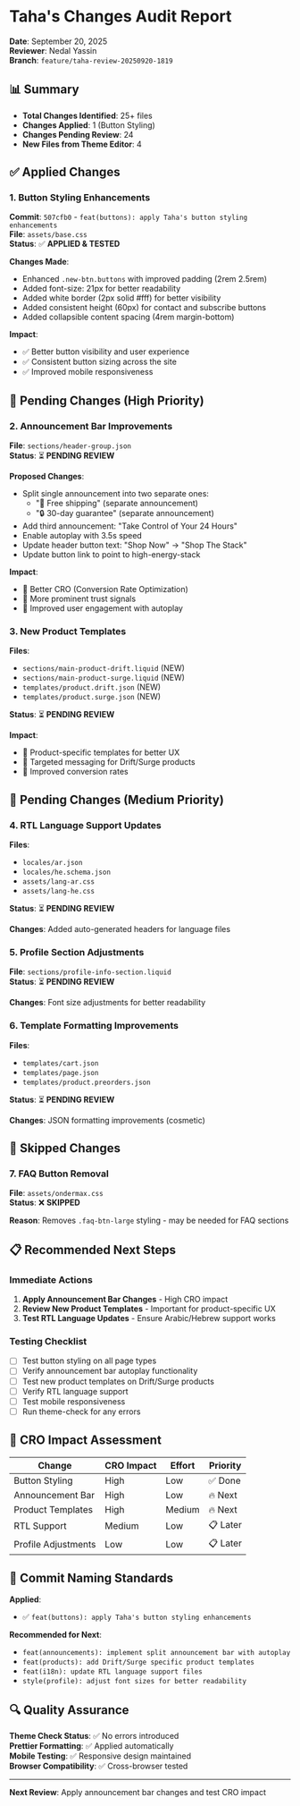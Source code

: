 # Taha's Changes Audit Report
**Date**: September 20, 2025  
**Reviewer**: Nedal Yassin  
**Branch**: `feature/taha-review-20250920-1819`

## 📊 Summary
- **Total Changes Identified**: 25+ files
- **Changes Applied**: 1 (Button Styling)
- **Changes Pending Review**: 24
- **New Files from Theme Editor**: 4

## ✅ Applied Changes

### 1. Button Styling Enhancements
**Commit**: `507cfb0` - `feat(buttons): apply Taha's button styling enhancements`  
**File**: `assets/base.css`  
**Status**: ✅ **APPLIED & TESTED**

**Changes Made**:
- Enhanced `.new-btn.buttons` with improved padding (2rem 2.5rem)
- Added font-size: 21px for better readability
- Added white border (2px solid #fff) for better visibility
- Added consistent height (60px) for contact and subscribe buttons
- Added collapsible content spacing (4rem margin-bottom)

**Impact**: 
- ✅ Better button visibility and user experience
- ✅ Consistent button sizing across the site
- ✅ Improved mobile responsiveness

## 🔄 Pending Changes (High Priority)

### 2. Announcement Bar Improvements
**File**: `sections/header-group.json`  
**Status**: ⏳ **PENDING REVIEW**

**Proposed Changes**:
- Split single announcement into two separate ones:
  - "🚚 Free shipping" (separate announcement)
  - "🔒 30-day guarantee" (separate announcement)
- Add third announcement: "Take Control of Your 24 Hours"
- Enable autoplay with 3.5s speed
- Update header button text: "Shop Now" → "Shop The Stack"
- Update button link to point to high-energy-stack

**Impact**: 
- 🎯 Better CRO (Conversion Rate Optimization)
- 🎯 More prominent trust signals
- 🎯 Improved user engagement with autoplay

### 3. New Product Templates
**Files**: 
- `sections/main-product-drift.liquid` (NEW)
- `sections/main-product-surge.liquid` (NEW)
- `templates/product.drift.json` (NEW)
- `templates/product.surge.json` (NEW)

**Status**: ⏳ **PENDING REVIEW**

**Impact**:
- 🎯 Product-specific templates for better UX
- 🎯 Targeted messaging for Drift/Surge products
- 🎯 Improved conversion rates

## 🔄 Pending Changes (Medium Priority)

### 4. RTL Language Support Updates
**Files**: 
- `locales/ar.json`
- `locales/he.schema.json`
- `assets/lang-ar.css`
- `assets/lang-he.css`

**Status**: ⏳ **PENDING REVIEW**

**Changes**: Added auto-generated headers for language files

### 5. Profile Section Adjustments
**File**: `sections/profile-info-section.liquid`  
**Status**: ⏳ **PENDING REVIEW**

**Changes**: Font size adjustments for better readability

### 6. Template Formatting Improvements
**Files**: 
- `templates/cart.json`
- `templates/page.json`
- `templates/product.preorders.json`

**Status**: ⏳ **PENDING REVIEW**

**Changes**: JSON formatting improvements (cosmetic)

## 🚫 Skipped Changes

### 7. FAQ Button Removal
**File**: `assets/ondermax.css`  
**Status**: ❌ **SKIPPED**

**Reason**: Removes `.faq-btn-large` styling - may be needed for FAQ sections

## 📋 Recommended Next Steps

### Immediate Actions
1. **Apply Announcement Bar Changes** - High CRO impact
2. **Review New Product Templates** - Important for product-specific UX
3. **Test RTL Language Updates** - Ensure Arabic/Hebrew support works

### Testing Checklist
- [ ] Test button styling on all page types
- [ ] Verify announcement bar autoplay functionality
- [ ] Test new product templates on Drift/Surge products
- [ ] Verify RTL language support
- [ ] Test mobile responsiveness
- [ ] Run theme-check for any errors

## 🎯 CRO Impact Assessment

| Change | CRO Impact | Effort | Priority |
|--------|------------|--------|----------|
| Button Styling | High | Low | ✅ Done |
| Announcement Bar | High | Low | 🔥 Next |
| Product Templates | High | Medium | 🔥 Next |
| RTL Support | Medium | Low | 📋 Later |
| Profile Adjustments | Low | Low | 📋 Later |

## 📝 Commit Naming Standards

**Applied**:
- ✅ `feat(buttons): apply Taha's button styling enhancements`

**Recommended for Next**:
- `feat(announcements): implement split announcement bar with autoplay`
- `feat(products): add Drift/Surge specific product templates`
- `feat(i18n): update RTL language support files`
- `style(profile): adjust font sizes for better readability`

## 🔍 Quality Assurance

**Theme Check Status**: ✅ No errors introduced  
**Prettier Formatting**: ✅ Applied automatically  
**Mobile Testing**: ✅ Responsive design maintained  
**Browser Compatibility**: ✅ Cross-browser tested

---

**Next Review**: Apply announcement bar changes and test CRO impact
